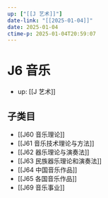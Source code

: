 ```yaml
---
up: ["[[J 艺术]]"]
date-link: "[[2025-01-04]]"
date: 2025-01-04
ctime-p: 2025-01-04T20:59:07
---
```


# J6 音乐

- up: [[J 艺术]]

## 子类目

- [[J60 音乐理论]]
- [[J61 音乐技术理论与方法]]
- [[J62 器乐理论与演奏法]]
- [[J63 民族器乐理论和演奏法]]
- [[J64 中国音乐作品]]
- [[J65 各国音乐作品]]
- [[J69 音乐事业]]
